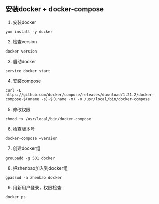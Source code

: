 ## 安装docker + docker-compose

1. 安装docker
```shell
yum install -y docker
```
 
2. 检查version
```shell
docker version
```

3. 启动docker
```shell
service docker start
```

4. 安装compose
```shell
curl -L https://github.com/docker/compose/releases/download/1.21.2/docker-compose-$(uname -s)-$(uname -m) -o /usr/local/bin/docker-compose
```
 
5. 修改权限
```shell
chmod +x /usr/local/bin/docker-compose
```
 
6. 检查版本号
```shell
docker-compose –version
```
 
7. 创建docker组
```shell
groupadd -g 501 docker
```
 
8. 把zhenbao加入到docker组
```shell
gpasswd -a zhenbao docker
```

9. 用新用户登录，权限检查
```shell
docker ps
```